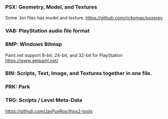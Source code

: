 ### PSX: Geometry, Model, and Textures
Some .bin files has model and texture. https://github.com/rickomax/psxprev

### VAB: PlayStation audio file format

### BMP: Windows Bitmap
Paint.net support 8-bit, 24-bit, and 32-bit for PlayStation
https://www.getpaint.net/

### BIN: Scripts, Text, Image, and Textures together in one file.

### PRK: Park

### TRG: Scripts / Level Meta-Data
https://github.com/JayFoxRox/thps2-tools

